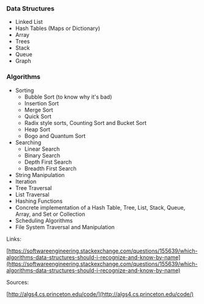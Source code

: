 ### Data Structures

* Linked List
* Hash Tables \(Maps or Dictionary\)
* Array
* Trees
* Stack
* Queue
* Graph

### Algorithms

* Sorting
  * Bubble Sort \(to know why it's bad\)
  * Insertion Sort
  * Merge Sort
  * Quick Sort
  * Radix style sorts, Counting Sort and Bucket Sort
  * Heap Sort
  * Bogo and Quantum Sort
* Searching
  * Linear Search
  * Binary Search
  * Depth First Search
  * Breadth First Search
* String Manipulation
* Iteration
* Tree Traversal
* List Traversal
* Hashing Functions
* Concrete implementation of a Hash Table, Tree, List, Stack, Queue, Array, and Set or Collection
* Scheduling Algorithms
* File System Traversal and Manipulation

Links:

[https://softwareengineering.stackexchange.com/questions/155639/which-algorithms-data-structures-should-i-recognize-and-know-by-name](https://softwareengineering.stackexchange.com/questions/155639/which-algorithms-data-structures-should-i-recognize-and-know-by-name)

Sources:

[http://algs4.cs.princeton.edu/code/](http://algs4.cs.princeton.edu/code/)

